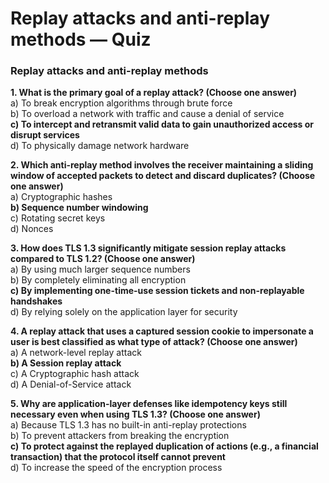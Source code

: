 # Replay attacks and anti-replay methods — Quiz

### Replay attacks and anti-replay methods

**1. What is the primary goal of a replay attack? (Choose one answer)**\
a) To break encryption algorithms through brute force\
b) To overload a network with traffic and cause a denial of service\
**c) To intercept and retransmit valid data to gain unauthorized access or disrupt services**\
d) To physically damage network hardware

**2. Which anti-replay method involves the receiver maintaining a sliding window of accepted packets to detect and discard duplicates? (Choose one answer)**\
a) Cryptographic hashes\
**b) Sequence number windowing**\
c) Rotating secret keys\
d) Nonces

**3. How does TLS 1.3 significantly mitigate session replay attacks compared to TLS 1.2? (Choose one answer)**\
a) By using much larger sequence numbers\
b) By completely eliminating all encryption\
**c) By implementing one-time-use session tickets and non-replayable handshakes**\
d) By relying solely on the application layer for security

**4. A replay attack that uses a captured session cookie to impersonate a user is best classified as what type of attack? (Choose one answer)**\
a) A network-level replay attack\
**b) A Session replay attack**\
c) A Cryptographic hash attack\
d) A Denial-of-Service attack

**5. Why are application-layer defenses like idempotency keys still necessary even when using TLS 1.3? (Choose one answer)**\
a) Because TLS 1.3 has no built-in anti-replay protections\
b) To prevent attackers from breaking the encryption\
**c) To protect against the replayed duplication of actions (e.g., a financial transaction) that the protocol itself cannot prevent**\
d) To increase the speed of the encryption process
